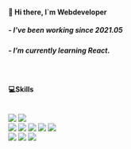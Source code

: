 #### 👋 Hi there, I`m Webdeveloper
##### - I've been working since 2021.05
##### - I’m currently learning React.

<br/>

#### 💻Skills
<br>
<div>




 
  <div>
    <img src="https://img.shields.io/badge/Java-007396?style=flat&logo=java&logoColor=white">
    <img src="https://img.shields.io/badge/Spring-6DB33F?style=flat&logo=Spring&logoColor=white">
  </div>
  <div>
    <img src="https://img.shields.io/badge/JavaScript-F7DF1E?style=flat&logo=JavaScript&logoColor=black"/>
    <img src="https://img.shields.io/badge/Vue-4FC08D?style=flat&logo=Vue.js&logoColor=white"/>
    <img src="https://img.shields.io/badge/React-61DAFB?style=flat&logo=React&logoColor=black"/>
    <img src="https://img.shields.io/badge/TypeScript-3178C6?style=flat&logo=TypeScript&logoColor=white"/>
    <img src="https://img.shields.io/badge/JQuery-000000?style=flat&logo=JQuery.js&logoColor=white"/> 
  </div>
  <div>
    <img src="https://img.shields.io/badge/HTML5-E34F26?style=flat&logo=HTML5&logoColor=white"/>
    <img src = "https://img.shields.io/badge/CSS3-1572B6?style=flat&logo=CSS3&logoColor=white"/>
    <img src = "https://img.shields.io/badge/Sass-CC6699?style=flat&logo=Sass&logoColor=white"/> 
  </div>
  
  
  </br>
  <!--
  
  [![Top Langs](https://github-readme-stats.vercel.app/api/top-langs/?username=anuraghazra)](https://github.com/anuraghazra/github-readme-stats)

    
  <a href="https://github.com/anuraghazra/github-readme-stats">
    <img src="https://github-readme-stats.vercel.app/api?username=kwonyongjun1&show_icons=true&theme=material-palenight&hide_border=true&bg_color=20232a&icon_color=E3E3E3A8&text_color=fff&title_color=918FE0&count_private=true" width=48% />
  </a>

  -->
</div>


<div align=center> 


  
</div>
